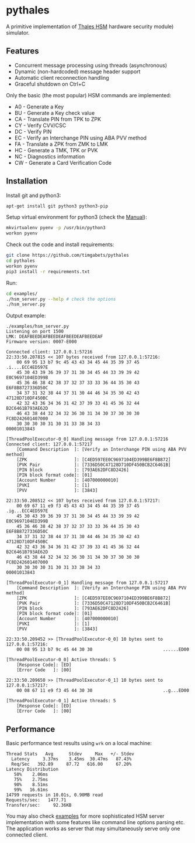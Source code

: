# pythales


A primitive implementation of [Thales HSM](https://en.wikipedia.org/wiki/Hardware_security_module) hardware security module) simulator.

## Features

- Concurrent message processing using threads (asynchronous)
- Dynamic (non-hardcoded) message header support
- Automatic client reconnection handling
- Graceful shutdown on Ctrl+C

Only the basic (the most popular) HSM commands are implemented:

- A0 - Generate a Key
- BU - Generate a Key check value 
- CA - Translate PIN from TPK to ZPK 
- CY - Verify CVV/CSC
- DC - Verify PIN
- EC - Verify an Interchange PIN using ABA PVV method
- FA - Translate a ZPK from ZMK to LMK
- HC - Generate a TMK, TPK or PVK
- NC - Diagnostics information
- CW - Generate a Card Verification Code

## Installation

Install git and python3:
```bash
apt-get install git python3 python3-pip
```

Setup virtual environment for python3 (check the [Manual](https://virtualenvwrapper.readthedocs.io/en/latest/)):
```bash
mkvirtualenv pyenv -p /usr/bin/python3
workon pyenv
```

Check out the code and install requirements:
```bash
git clone https://github.com/timgabets/pythales
cd pythales
workon pyenv
pip3 install -r requirements.txt
```
 
Run:
```bash
cd examples/
./hsm_server.py --help # check the options
./hsm_server.py
```

Output example:
```
./examples/hsm_server.py
Listening on port 1500
LMK: DEAFBEEDEAFBEEDEAFBEEDEAFBEEDEAF
Firmware version: 0007-E000

Connected client: 127.0.0.1:57216
22:33:50.207815 << 107 bytes received from 127.0.0.1:57216:
	00 69 95 13 b7 9c 45 43 43 34 45 44 35 39 37 45         .i....ECC4ED597E
	45 30 43 39 36 39 37 31 30 34 45 44 33 39 39 42         E0C9697104ED399B
	45 36 46 38 42 38 37 32 37 33 33 36 44 35 30 43         E6F8B8727336D50C
	34 37 31 32 38 44 37 31 30 44 46 34 35 30 42 43         47128D710DF450BC
	42 32 43 36 34 36 31 42 37 39 33 41 45 36 32 44         B2C6461B793AE62D
	46 43 38 44 32 34 32 36 30 31 34 30 37 30 30 30         FC8D242601407000
	30 30 30 30 31 30 31 33 38 34 33                        00001013843

[ThreadPoolExecutor-0_0] Handling message from 127.0.0.1:57216
Connected client: 127.0.0.1:57217
	[Command Description  ]: [Verify an Interchange PIN using ABA PVV method]
	[ZPK                  ]: [C4ED597EE0C9697104ED399BE6F8B872]
	[PVK Pair             ]: [7336D50C47128D710DF450BCB2C6461B]
	[PIN block            ]: [793AE62DFC8D2426]
	[PIN block format code]: [01]
	[Account Number       ]: [407000000010]
	[PVKI                 ]: [1]
	[PVV                  ]: [3843]

22:33:50.208512 << 107 bytes received from 127.0.0.1:57217:
	00 69 67 11 e9 f3 45 43 43 34 45 44 35 39 37 45         .ig...ECC4ED597E
	45 30 43 39 36 39 37 31 30 34 45 44 33 39 39 42         E0C9697104ED399B
	45 36 46 38 42 38 37 32 37 33 33 36 44 35 30 43         E6F8B8727336D50C
	34 37 31 32 38 44 37 31 30 44 46 34 35 30 42 43         47128D710DF450BC
	42 32 43 36 34 36 31 42 37 39 33 41 45 36 32 44         B2C6461B793AE62D
	46 43 38 44 32 34 32 36 30 31 34 30 37 30 30 30         FC8D242601407000
	30 30 30 30 31 30 31 33 38 34 33                        00001013843

[ThreadPoolExecutor-0_1] Handling message from 127.0.0.1:57217
	[Command Description  ]: [Verify an Interchange PIN using ABA PVV method]
	[ZPK                  ]: [C4ED597EE0C9697104ED399BE6F8B872]
	[PVK Pair             ]: [7336D50C47128D710DF450BCB2C6461B]
	[PIN block            ]: [793AE62DFC8D2426]
	[PIN block format code]: [01]
	[Account Number       ]: [407000000010]
	[PVKI                 ]: [1]
	[PVV                  ]: [3843]

22:33:50.209452 >> [ThreadPoolExecutor-0_0] 10 bytes sent to 127.0.0.1:57216:
	00 08 95 13 b7 9c 45 44 30 30                           ......ED00

[ThreadPoolExecutor-0_0] Active threads: 5
	[Response Code]: [ED]
	[Error Code   ]: [00]

22:33:50.209650 >> [ThreadPoolExecutor-0_1] 10 bytes sent to 127.0.0.1:57217:
	00 08 67 11 e9 f3 45 44 30 30                           ..g...ED00

[ThreadPoolExecutor-0_1] Active threads: 5
	[Response Code]: [ED]
	[Error Code   ]: [00]
```

## Performance

Basic performance test results using `wrk` on a local machine:

```
Thread Stats   Avg      Stdev     Max   +/- Stdev
  Latency     3.37ms    3.45ms  30.47ms   87.43%
  Req/Sec   392.89     87.72   616.00     67.20%
Latency Distribution
   50%    2.06ms
   75%    2.75ms
   90%    8.51ms
   99%   16.61ms
14799 requests in 10.01s, 0.90MB read
Requests/sec:   1477.71
Transfer/sec:     92.36KB
```

You may also check [examples](https://github.com/timgabets/pythales/tree/master/examples) for more sophisticated HSM server implementation with some features like command line options parsing etc. The application works as server that may simultaneously serve only one connected client.